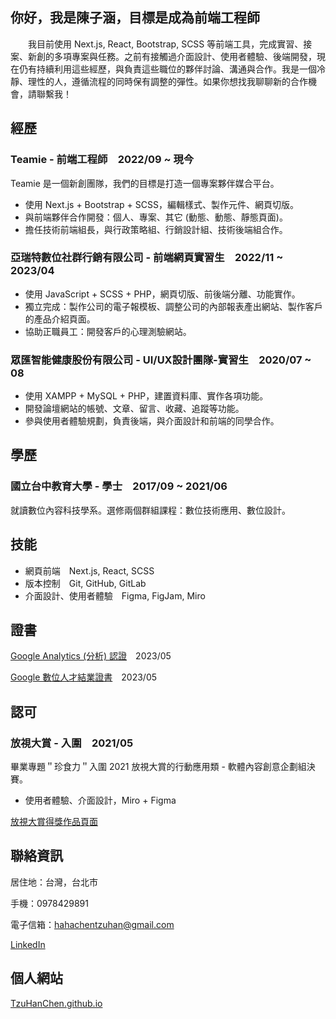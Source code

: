 <!--
**TzuHanChen/TzuHanChen** is a ✨ _special_ ✨ repository because its `README.md` (this file) appears on your GitHub profile.

Here are some ideas to get you started:

- 🔭 I’m currently working on ...
- 🌱 I’m currently learning ...
- 👯 I’m looking to collaborate on ...
- 🤔 I’m looking for help with ...
- 💬 Ask me about ...
- 📫 How to reach me: ...
- 😄 Pronouns: ...
- ⚡ Fun fact: ...
-->

## 你好，我是陳子涵，目標是成為前端工程師

　　我目前使用 Next.js, React, Bootstrap, SCSS 等前端工具，完成實習、接案、新創的多項專案與任務。之前有接觸過介面設計、使用者體驗、後端開發，現在仍有持續利用這些經歷，與負責這些職位的夥伴討論、溝通與合作。我是一個冷靜、理性的人，遵循流程的同時保有調整的彈性。如果你想找我聊聊新的合作機會，請聯繫我！

## 經歷

### Teamie - 前端工程師　2022/09 ~ 現今

Teamie 是一個新創團隊，我們的目標是打造一個專案夥伴媒合平台。

* 使用 Next.js + Bootstrap + SCSS，編輯樣式、製作元件、網頁切版。
* 與前端夥伴合作開發：個人、專案、其它 (動態、動態、靜態頁面)。
* 擔任技術前端組長，與行政策略組、行銷設計組、技術後端組合作。

### 亞瑞特數位社群行銷有限公司 - 前端網頁實習生　2022/11 ~ 2023/04

* 使用 JavaScript + SCSS + PHP，網頁切版、前後端分離、功能實作。
* 獨立完成：製作公司的電子報模板、調整公司的內部報表產出網站、製作客戶的產品介紹頁面。
* 協助正職員工：開發客戶的心理測驗網站。

### 眾匯智能健康股份有限公司 - UI/UX設計團隊-實習生　2020/07 ~ 08

* 使用 XAMPP + MySQL + PHP，建置資料庫、實作各項功能。
* 開發論壇網站的帳號、文章、留言、收藏、追蹤等功能。
* 參與使用者體驗規劃，負責後端，與介面設計和前端的同學合作。

## 學歷

### 國立台中教育大學 - 學士　2017/09 ~ 2021/06

就讀數位內容科技學系。選修兩個群組課程：數位技術應用、數位設計。

## 技能

* 網頁前端　Next.js, React, SCSS
* 版本控制　Git, GitHub, GitLab
* 介面設計、使用者體驗　Figma, FigJam, Miro

## 證書

[Google Analytics (分析) 認證](https://www.credential.net/e8426561-bf2b-4951-816e-4bdfeeb6a6c7)　2023/05

[Google 數位人才結業證書](https://oss.uppmkt.com/202305/kep/cer3/ga4/YHhGjM.png)　2023/05

## 認可

### 放視大賞 - 入圍　2021/05

畢業專題＂珍食力＂入圍 2021 放視大賞的行動應用類 - 軟體內容創意企劃組決賽。

* 使用者體驗、介面設計，Miro + Figma

[放視大賞得獎作品頁面](https://www.dcaward-vgw.org.tw/tw/onlineExhibition/winningWorks/detail/31427)

## 聯絡資訊

居住地：台灣，台北市

手機：0978429891

電子信箱：[hahachentzuhan@gmail.com](mailto:hahachentzuhan@gmail.com)

[LinkedIn](https://www.linkedin.com/in/tzuhanchen/)

## 個人網站

[TzuHanChen.github.io](https://github.com/TzuHanChen/TzuHanChen.github.io)
